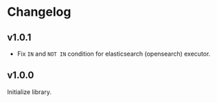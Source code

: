 Changelog
=========

v1.0.1
------

* Fix `IN` and `NOT IN` condition for elasticsearch (opensearch) executor.

v1.0.0
------

Initialize library.
